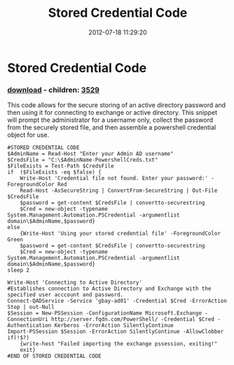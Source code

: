 ﻿---
pid:            3528
poster:         Lubinski
title:          Stored Credential Code
date:           2012-07-18 11:29:20
format:         posh
parent:         0
parent:         0
children:       3529
---

# Stored Credential Code

### [download](3528.ps1) - children: [3529](3529.md)

This code allows for the secure storing of an active directory password and then using it for connecting to exchange or active directory. This snippet will prompt the administrator for a username only, collect the password from the securely stored file, and then assemble a powershell credential object for use.

```posh
#STORED CREDENTIAL CODE
$AdminName = Read-Host "Enter your Admin AD username"
$CredsFile = "C:\$AdminName-PowershellCreds.txt"
$FileExists = Test-Path $CredsFile
if  ($FileExists -eq $false) {
	Write-Host 'Credential file not found. Enter your password:' -ForegroundColor Red
	Read-Host -AsSecureString | ConvertFrom-SecureString | Out-File $CredsFile
	$password = get-content $CredsFile | convertto-securestring
	$Cred = new-object -typename System.Management.Automation.PSCredential -argumentlist domain\$AdminName,$password}
else 
	{Write-Host 'Using your stored credential file' -ForegroundColor Green
	$password = get-content $CredsFile | convertto-securestring
	$Cred = new-object -typename System.Management.Automation.PSCredential -argumentlist domain\$AdminName,$password}
sleep 2

Write-Host 'Connecting to Active Directory'
#Establishes connection to Active Directory and Exchange with the specified user acccount and password.
Connect-QADService -Service 'gbay-ad01' -Credential $Cred -ErrorAction Stop | out-Null
$Session = New-PSSession -ConfigurationName Microsoft.Exchange -ConnectionUri http://server.fqdn.com/PowerShell/ -Credential $Cred -Authentication Kerberos -ErrorAction SilentlyContinue
Import-PSSession $Session -ErrorAction SilentlyContinue -AllowClobber
if(!$?)
	{write-host "Failed importing the exchange pssession, exiting!"
	exit}
#END OF STORED CREDENTIAL CODE

```
